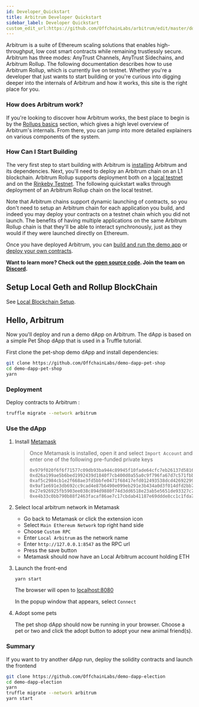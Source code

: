 ```yaml
---
id: Developer_Quickstart
title: Arbitrum Developer Quickstart
sidebar_label: Developer Quickstart
custom_edit_url:https://github.com/OffchainLabs/arbitrum/edit/master/docs/Developer_Quickstart.md
---
```


Arbitrum is a suite of Ethereum scaling solutions that enables high-throughput, low cost smart contracts while remaining trustlessly secure. Arbitrum has three modes: AnyTrust Channels, AnyTrust Sidechains, and Arbitrum Rollup. The following documentation describes how to use Arbitrum Rollup, which is currently live on testnet. Whether you're a developer that just wants to start building or you're curious into digging deeper into the internals of Arbitrum and how it works, this site is the right place for you.

### How does Arbitrum work?

If you're looking to discover how Arbitrum works, the best place to begin is by the [Rollups basics](Rollup_basics.md) section, which gives a high level overview of Arbitrum's internals. From there, you can jump into more detailed explainers on various components of the system.

### How Can I Start Building

The very first step to start building with Arbitrum is [installing](Installation.md) Arbitrum and its dependencies. Next, you'll need to deploy an Arbitrum chain on an L1 blockchain. Arbitrum Rollup supports deployment both on a [local testnet](Local_Blockchain.md) and on the [Rinkeby Testnet](Rinkeby.md). The following quickstart walks through deployment of an Arbitrum Rollup chain on the local testnet.

Note that Arbitrum chains support dynamic launching of contracts, so you don't need to setup an Arbitrum chain for each application you build, and indeed you may deploy your contracts on a testnet chain which you did not launch. The benefits of having multiple applications on the same Arbitrum Rollup chain is that they'll be able to interact synchronously, just as they would if they were launched directly on Ethereum.

Once you have deployed Arbitrum, you can [build and run the demo app](#hello-arbitrum) or [deploy your own contracts](Contract_Deployment.md).

**Want to learn more? Check out the** [**open source code**](https://github.com/offchainlabs/arbitrum)**. Join the team on** [**Discord**](https://discord.gg/ZpZuw7p)**.**

## Setup Local Geth and Rollup BlockChain

See [Local Blockchain Setup](https://github.com/OffchainLabs/arbitrum/blob/master/docs/Local_Blockchain.md).

## Hello, Arbitrum

Now you'll deploy and run a demo dApp on Arbitrum. The dApp is based on
a simple Pet Shop dApp that is used in a Truffle tutorial.

First clone the pet-shop demo dApp and install dependencies:

```bash
git clone https://github.com/OffchainLabs/demo-dapp-pet-shop
cd demo-dapp-pet-shop
yarn
```

### Deployment

Deploy contracts to Arbitrum :

```bash
truffle migrate --network arbitrum
```

### Use the dApp

1. Install [Metamask](https://metamask.io/)

   > Once Metamask is installed, open it and select
   > `Import Account` and enter one of the following pre-funded private keys
   >
   > ```
   > 0x979f020f6f6f71577c09db93ba944c89945f10fade64cfc7eb26137d5816fb76
   > 0xd26a199ae5b6bed1992439d1840f7cb400d0a55a0c9f796fa67d7c571fbb180e
   > 0xaf5c2984cb1e2f668ae3fd5bbfe0471f68417efd012493538dcd42692299155b
   > 0x9af1e691e3db692cc9cad4e87b6490e099eb291e3b434a0d3f014dfd2bb747cc
   > 0x27e926925fb5903ee038c894d9880f74d3dd6518e23ab5e5651de93327c7dffa
   > 0xe4b33c0bb790b88f2463facaf86ae7c17cbdab41187e69ddde8cc1c1fda7c9ab
   > ```

2) Select local arbitrum network in Metamask

   - Go back to Metamask or click the extension icon
   - Select `Main Ethereum Network` top right hand side
   - Choose `Custom RPC`
   - Enter `Local Arbitrum` as the network name
   - Enter `http://127.0.0.1:8547` as the RPC url
   - Press the save button
   - Metamask should now have an Local Arbitrum account holding ETH

3) Launch the front-end

   ```bash
   yarn start
   ```

   The browser will open to [localhost:8080](http://localhost:8080)

   In the popup window that appears, select `Connect`

4) Adopt some pets

   The pet shop dApp should now be running in your browser. Choose a pet or two
   and click the adopt button to adopt your new animal friend(s).

### Summary

If you want to try another dApp run, deploy the solidity contracts and launch the frontend

```bash
git clone https://github.com/OffchainLabs/demo-dapp-election
cd demo-dapp-election
yarn
truffle migrate --network arbitrum
yarn start
```
